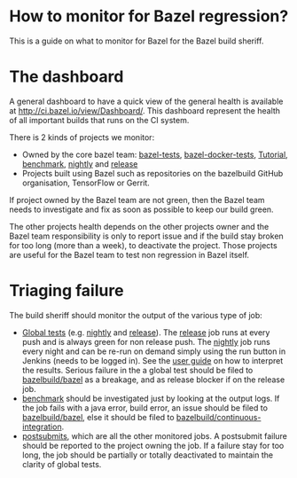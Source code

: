 # How to monitor for Bazel regression?

This is a guide on what to monitor for Bazel for the
Bazel build sheriff.

# The dashboard

A general dashboard to have a quick view of the general health is available
at http://ci.bazel.io/view/Dashboard/.
This dashboard represent the health of all important builds that runs on the CI
system.

There is 2 kinds of projects we monitor:

  - Owned by the core bazel team:
    [bazel-tests](http://ci.bazel.io/job/bazel-tests),
    [bazel-docker-tests](http://ci.bazel.io/job/bazel-docker-tests),
    [Tutorial](http://ci.bazel.io/job/Tutorial),
    [benchmark](http://ci.bazel.io/job/benchmark),
    [nightly](http://ci.bazel.io/job/bazel/job/nightly) and
    [release](http://ci.bazel.io/job/bazel/job/release)
  - Projects built using Bazel such as repositories on the bazelbuild GitHub
    organisation, TensorFlow or Gerrit.

If project owned by the Bazel team are not green, then the Bazel team needs to
investigate and fix as soon as possible to keep our build green.

The other projects health depends on the other projects owner and the Bazel team
responsibility is only to report issue and if the build stay broken for too
long (more than a week), to deactivate the project. Those projects are useful
for the Bazel team to test non regression in Bazel itself.

# Triaging failure

The build sheriff should monitor the output of the various type of job:

  - [Global tests](user.md#global-jobs) (e.g.
    [nightly](http://ci.bazel.io/job/bazel/job/nightly) and
    [release](http://ci.bazel.io/job/bazel/job/release)).
    The [release](http://ci.bazel.io/job/bazel/job/release) job runs at every
    push and is always green for non release push. The
    [nightly](http://ci.bazel.io/job/bazel/job/nightly) job runs every night
    and can be re-run on demand simply using the run button in Jenkins (needs
    to be logged in). See the [user guide](user.md#global-jobs) on how to
    interpret the results. Serious failure in the a global test should be filed
    to [bazelbuild/bazel](https://github.com/bazelbuild/bazel/issues/new) as
    a breakage, and as release blocker if on the release job.
  - [benchmark](http://ci.bazel.io/job/benchmark) should be investigated
    just by looking at the output logs. If the job fails with a java error,
    build error, an issue should be filed to
    [bazelbuild/bazel](https://github.com/bazelbuild/bazel/issues/new), else it
    should be filed to [bazelbuild/continuous-integration](https://github.com/bazelbuild/bazel/continuous-integration/new).
  - [postsubmits](user.md#postsubmit), which are all the other monitored
    jobs. A postsubmit failure should be reported to the project owning the
    job. If a failure stay for too long, the job should be partially or totally
    deactivated to maintain the clarity of global tests.
